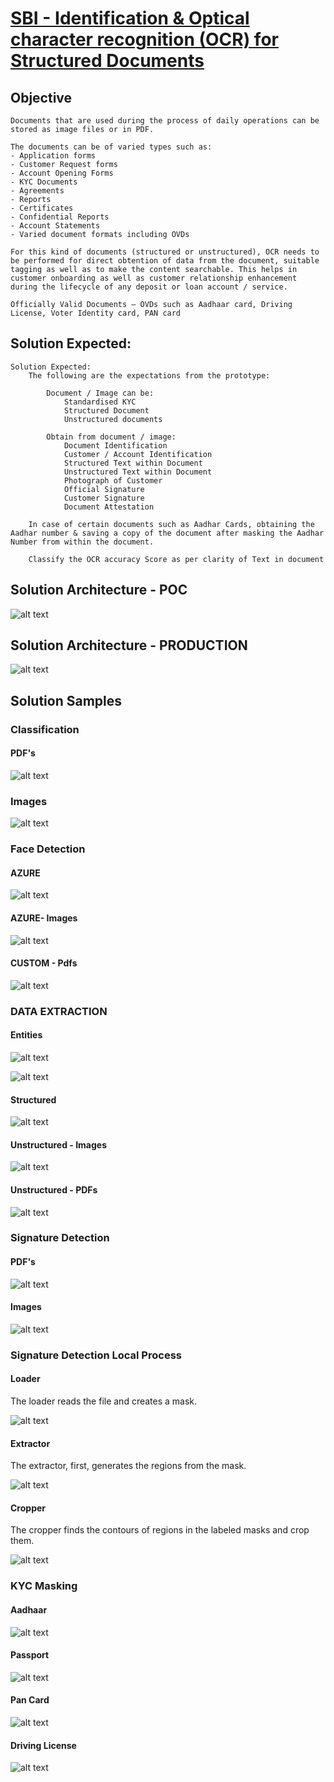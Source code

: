 # [SBI - Identification & Optical character recognition (OCR) for Structured Documents](https://www.techgig.com/hackathon/optical-character-recognition)

## Objective
```
Documents that are used during the process of daily operations can be stored as image files or in PDF.

The documents can be of varied types such as:
- Application forms
- Customer Request forms
- Account Opening Forms
- KYC Documents
- Agreements
- Reports
- Certificates
- Confidential Reports
- Account Statements
- Varied document formats including OVDs

For this kind of documents (structured or unstructured), OCR needs to be performed for direct obtention of data from the document, suitable tagging as well as to make the content searchable. This helps in customer onboarding as well as customer relationship enhancement during the lifecycle of any deposit or loan account / service.

Officially Valid Documents – OVDs such as Aadhaar card, Driving License, Voter Identity card, PAN card
```

## Solution Expected:
```
Solution Expected:
    The following are the expectations from the prototype:

        Document / Image can be:
            Standardised KYC
            Structured Document
            Unstructured documents

        Obtain from document / image:
            Document Identification
            Customer / Account Identification
            Structured Text within Document
            Unstructured Text within Document
            Photograph of Customer
            Official Signature
            Customer Signature
            Document Attestation

    In case of certain documents such as Aadhar Cards, obtaining the Aadhar number & saving a copy of the document after masking the Aadhar Number from within the document.

    Classify the OCR accuracy Score as per clarity of Text in document
```

## Solution Architecture - POC
![alt text](./images/final_arch.png)

## Solution Architecture - PRODUCTION
![alt text](./idea/images/arch.png)


## Solution Samples

### Classification

#### PDF's
![alt text](./images/sample1.png)

### Images
![alt text](./images/sample2.png)

### Face Detection

#### AZURE
![alt text](./images/face_azure.png)

#### AZURE- Images
![alt text](./images/facedetectionimages.png)

#### CUSTOM - Pdfs
![alt text](./images/facedetectionpdfs.png)

### DATA EXTRACTION

#### Entities
![alt text](./images/azure_entities.png)

![alt text](./images/account_info.png)

#### Structured
![alt text](./images/structured.png)

#### Unstructured - Images
![alt text](./images/unstructured.png)

#### Unstructured - PDFs
![alt text](./images/unstructured-1.png)

### Signature Detection

#### PDF's
![alt text](./images/signature_azure.png)

#### Images
![alt text](./images/signature_azure_1.png)

### Signature Detection Local Process

#### Loader
The loader reads the file and creates a mask.

![alt text](./images/sign1.png)

#### Extractor
The extractor, first, generates the regions from the mask.

![alt text](./images/sign2.png)

#### Cropper
The cropper finds the contours of regions in the labeled masks and crop them.

![alt text](./images/signature.png)


### KYC Masking

#### Aadhaar
![alt text](./images/masking.png)

#### Passport
![alt text](./images/masking1.png)

#### Pan Card
![alt text](./images/masking2.png)

#### Driving License
![alt text](./images/masking3.png)